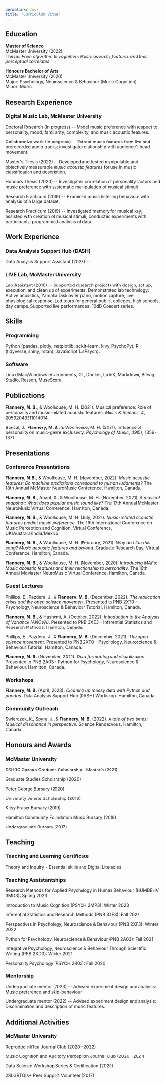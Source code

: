 ```yaml
---
permalink: /cv/
title: "Curriculum Vitae"
---
```


## Education

**Master of Science**  
McMaster University (2022)  
Thesis: *From algorithm to cognition: Music acoustic features and their perceptual correlates*

**Honours Bachelor of Arts**  
McMaster University (2020)  
Major: Psychology, Neuroscience & Behaviour (Music Cognition)  
Minor: Music

## Research Experience

### Digital Music Lab, McMaster University

Doctoral Research (In progress) -- Model music preference with respect to personality, mood, familiarity, complexity, and music acoustic features.

Collaborative work (In progress) -- Extract music features from live and prerecorded audio tracks; investigate relationship with audience’s head movement.

Master's Thesis (2022) -- Developed and tested manipulable and objectively measurable *music acoustic features* for use in music classification and description.

Honours Thesis (2020) -- Investigated correlation of personality factors and music preference with systematic manipulation of musical stimuli.

Research Practicum (2019) -- Examined music listening behaviour with analysis of a large dataset.

Research Practicum (2019) -- Investigated memory for musical key; assisted  with  creation  of  musical  stimuli;  conducted experiments with participants; programmed analysis of data.

## Work Experience 

### Data Analysis Support Hub (DASH)

Data Analysis Support Assistant (2023) --  

### LIVE Lab, McMaster University

Lab Assistant (2018) -- Supported research projects with design, set up, execution, and clean up of experiments. Demonstrated lab technology: Active acoustics, Yamaha Disklavier piano, motion capture, live physiological response. Led tours for general public, colleges, high schools, day camps. Supported live performances: 10dB Concert series.

## Skills

### Programming

Python (pandas, plotly, matplotlib, scikit-learn, kivy, PsychoPy), R (tidyverse, shiny, rstan), JavaScript (JsPsych).

### Software

Linux/Mac/Windows environments, Git, Docker, LaTeX, Markdown, Bitwig Studio, Reason, MuseScore.

## Publications

**Flannery, M. B.**, & Woolhouse, M. H. (2021). Musical preference: Role of personality and music-related acoustic features. *Music & Science*, *4*, 20592043211014014.

Bansal, J., **Flannery, M. B.**, & Woolhouse, M. H. (2021). Influence of personality on music-genre exclusivity. *Psychology of Music*, *49*(5), 1356-1371.

## Presentations

### Conference Presentations

**Flannery, M.B.**, & Woolhouse, M. H. (November, 2022). *Music acoustic features: Do machine predictions correspond to human judgments?* The 18th Annual McMaster NeuroMusic Conference. Hamilton, Canada.

**Flannery, M. B.**, Anant, S., & Woolhouse, M. H. (November, 2021). *A musical snapshot: What does popular music sound like?* The 17th Annual McMaster NeuroMusic Virtual Conference. Hamilton, Canada.

**Flannery, M. B.**, & Woolhouse, M. H. (July, 2021). *Music-related acoustic features predict music preference.* The 16th International Conference on Music Perception and Cognition. Virtual Conference, UK/Australia/India/Mexico.

**Flannery, M. B.**, & Woolhouse, M. H. (February, 2021). *Why do I like this song? Music acoustic features and beyond.* Graduate Research Day, Virtual Conference. Hamilton, Canada.

**Flannery, M. B.**, & Woolhouse, M. H. (November, 2020). *Introducing MAFs: Music acoustic features and their relationship to personality.* The 16th Annual McMaster NeuroMusic Virtual Conference. Hamilton, Canada.

### Guest Lectures

Phillips, E., Pazdera, J., & **Flannery, M. B.** (December, 2022). *The replication crisis and the open science movement.* Presented to PNB 2XT0 - Psychology, Neuroscience & Behaviour Tutorial. Hamilton, Canada.

**Flannery, M. B.**, & Hashemi, A. (October, 2022). *Introduction to the Analysis of Variance (ANOVA)*. Presented to PNB 3XE3 - Inferential Statistics and Research Methods. Hamilton, Canada.

Phillips, E., Pazdera, J., & **Flannery, M. B.** (December, 2021). *The open science movement.* Presented to PNB 2XT0 - Psychology, Neuroscience & Behaviour Tutorial. Hamilton, Canada.

**Flannery, M. B.** (November, 2021). *Data formatting and visualization.* Presented to PNB 2A03 - Python for Psychology, Neuroscience & Behaviour. Hamilton, Canada.

### Workshops

**Flannery, M. B.** (April, 2023). *Cleaning up messy data with Python and pandas.* Data Analysis Support Hub (DASH) Workshop. Hamilton, Canada.

### Community Outreach

Swierczek, K., Spyra, J., & **Flannery, M. B.** (2022). *A tale of two tones: Musical dissonance in perspective.* Science Rendezvous. Hamilton, Canada.

## Honours and Awards

### McMaster University

SSHRC Canada Graduate Scholarship - Master’s (2021)

Graduate Studies Scholarship (2020)

Peter George Bursary (2020)

University Senate Scholarship (2019)

Kitsy Fraser Bursary (2019)

Hamilton Community Foundation Music Bursary (2018) 

Undergraduate Bursary (2017) 

## Teaching

### Teaching and Learning Certificate 

Theory and Inquiry - Essential skills and Digital Literacies

### Teaching Assistantships

Research Methods for Applied Psychology in Human Behaviour (HUMBEHV 3MD3): Spring 2023

Introduction to Music Cognition (PSYCH 2MP3): Winter 2023

Inferential Statistics and Research Methods (PNB 3XE3): Fall 2022

Perspectives in Psychology, Neuroscience & Behaviour (PNB 2XF3): Winter 2022

Python for Psychology, Neuroscience & Behaviour (PNB 2A03): Fall 2021

Integrative Psychology, Neuroscience & Behaviour Through Scientific Writing (PNB 2XD3): Winter 2021

Personality Psychology (PSYCH 2B03): Fall 2020

### Mentorship 

Undergraduate mentor (2023) -- Advised experiment design and analysis: Music preference and skip-behaviour.

Undergraduate mentor (2022) -- Advised experiment design and analysis: Discrimination and description of music features.

## Additional Activities

### McMaster University

ReproducibiliTea Journal Club (2020--2022)

Music Cognition and Auditory Perception Journal Club (2020--2021)

Data Science Workshop Series & Certification (2020)

2SLGBTQIA+ Peer Support Volunteer (2017)
